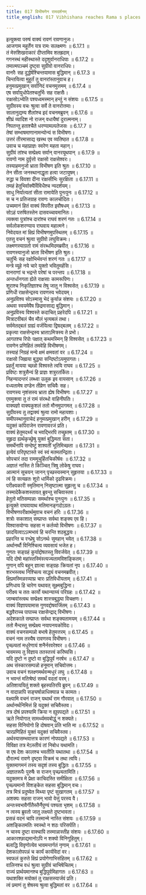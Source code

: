 ```yaml
---
title: 017 विभीषणेन रामदर्शनम्
title_english: 017 Vibhishana reaches Rama s places

---
```

<div class="audioEmbed"  caption="श्रीराम-हरिसीताराममूर्ति-घनपाठिभ्यां वचनम्" src="https://archive.org/download/Ramayana-recitation-Sriram-harisItArAmamUrti-Ghanapaati-v2/Kanda_6/Kanda_6_YK-017-Vibhishana_reaches_Rama_s_places.mp3"></div>

इत्युक्त्वा परुषं वाक्यं रावणं रावणानुजः।  
आजगाम महूर्तेन यत्र रामः सलक्ष्मणः ॥ 6.17.1 ॥   
तं मेरुशिखराकारं दीप्तामिव शतह्रदाम्।  
गगनस्थं महीस्थास्ते ददृशुर्वानराधिपाः ॥ 6.17.2 ॥   
तमात्मपञ्चमं दृष्ट्वा सुग्रीवो वानराधिपः।  
वानरैः सह दुर्द्धर्षश्चिन्तयामास बुद्धिमान् ॥ 6.17.3 ॥   
चिन्तयित्वा मुहूर्तं तु वानरांस्तानुवाच ह।  
हनुमत्प्रमुखान् सर्वानिदं वचनमुत्तमम् ॥ 6.17.4 ॥   
एष सर्वायुधोपेतश्चतुर्भिः सह राक्षसैः।  
राक्षसोऽभ्येति पश्यध्वमस्मान् हन्तुं न संशयः ॥ 6.17.5 ॥   
सुग्रीवस्य वचः श्रुत्वा सर्वे ते वानरोत्तमाः।  
सालानुद्यम्य शैलांश्च इदं वचनमब्रुवन् ॥ 6.17.6 ॥   
शीघ्रं व्यादिश नो राजन् वधायैषां दुरात्मनाम्।  
निपतन्तु हताश्चैते धरण्यामल्पतेजसः ॥ 6.17.7 ॥   
तेषां सम्भाषमाणानामन्योन्यं स विभीषणः।  
उत्तरं तीरमासाद्य खस्थ एव व्यतिष्ठत ॥ 6.17.8 ॥   
उवाच च महाप्राज्ञः स्वरेण महता महान्।  
सुग्रीवं तांश्च सम्प्रेक्ष्य सर्वान् वानरयूथपान् ॥ 6.17.9 ॥   
रावणो नाम दुर्वृत्तो राक्षसो राक्षसेश्वरः।  
तस्याहमनुजो भ्राता विभीषण इति श्रुतः ॥ 6.17.10 ॥   
तेन सीता जनस्थानाद्धृता हत्वा जटायुषम्।  
रुद्धा च विवशा दीना राक्षसीभिः सुरक्षिता ॥ 6.17.11 ॥   
तमहं हेतुभिर्वाक्यैर्विविधैश्च न्यदर्शयम्।  
साधु निर्यात्यतां सीता रामायेति पुनःपुनः ॥ 6.17.12 ॥   
स च न प्रतिजग्राह रावणः कालचोदितः।  
उच्यमानं हितं वाक्यं विपरीत इवौषधम् ॥ 6.17.13 ॥   
सोऽहं परुषितस्तेन दासवच्चावमानितः।  
त्यक्त्वा पुत्रांश्च दारांश्च राघवं शरणं गतः ॥ 6.17.14 ॥   
सर्वलोकशरण्याय राघवाय महात्मने।  
निवेदयत मां क्षिप्रं विभीषणमुपस्थितम् ॥ 6.17.15 ॥   
एतत्तु वचनं श्रुत्वा सुग्रीवो लघुविक्रमः।  
लक्ष्मणस्याग्रतो रामं संरब्धमिदमब्रवीत् ॥ 6.17.16 ॥   
रावणस्यानुजो भ्राता विभीषण इति श्रुतः।  
चतुर्भिः सह रक्षोभिर्भवन्तं शरणं गतः ॥ 6.17.17 ॥   
मन्त्रे व्यूहे नये चारे युक्तो भवितुमर्हसि।  
वानराणां च भद्रन्ते परेषां च परन्तप ॥ 6.17.18 ॥   
अन्तर्धानगता ह्येते राक्षसाः कामरूपिणः।  
शूराश्च निकृतिज्ञाश्च तेषु जातु न विश्वसेत् ॥ 6.17.19 ॥   
प्रणिधी राक्षसेन्द्रस्य रावणस्य भवेदयम्।  
अनुप्रविश्य सोऽस्मासु भेदं कुर्यान्न संशयः ॥ 6.17.20 ॥   
अथवा स्वयमेवैष छिद्रमासाद्य बुद्धिमान्।  
अनुप्रविस्य विश्वस्ते कदाचित् प्रहरेदपि ॥ 6.17.21 ॥   
मित्राटवीबलं चैव मौलं भृत्यबलं तथा।  
सर्वमेतद्बलं ग्राह्यं वर्जयित्वा द्विषद्बलम् ॥ 6.17.22 ॥   
प्रकृत्या राक्षसेन्द्रस्य भ्राताऽमित्रस्य ते प्रभो।  
आगतश्च रिपोः पक्षात् कथमस्मिन् हि विश्वसेत् ॥ 6.17.23 ॥   
रावणेन प्रणिहितं तमवेहि विभीषणम्।  
तस्याहं निग्रहं मन्ये क्षमं क्षमवतां वर ॥ 6.17.24 ॥   
राक्षसो जिह्मया बुद्ध्या सन्दिष्टोऽयमुपागतः।  
प्रहर्तुं मायया च्छन्नो विश्वस्ते त्वयि राघव ॥ 6.17.25 ॥   
प्रविष्टः शत्रुसैन्यं हि प्राज्ञः शत्रुरतर्कितः।  
निहन्यादन्तरं लब्ध्वा उलूक इव वायसान् ॥ 6.17.26 ॥   
वध्यतामेष दण्डेन तीव्रेण सचिवैः सह।  
रावणस्य नृशंसस्य भ्राता ह्येष विभीषणः ॥ 6.17.27 ॥   
एवमुक्त्वा तु तं रामं संरब्धो वाहिनीपतिः।  
वाक्यज्ञो वाक्यकुशलं ततो मौनमुपागमत् ॥ 6.17.28 ॥   
सुग्रीवस्य तु तद्वाक्यं श्रुत्वा रामो महायशाः।  
समीपस्थानुवाचेदं हनुमत्प्रमुखान् हरीन् ॥ 6.17.29 ॥   
यदुक्तं कपिराजेन रावणावरजं प्रति।  
वाक्यं हेतुमदर्थ्यं च भवद्भिरपि तच्छ्रुतम् ॥ 6.17.30 ॥   
सुहृदा ह्यर्थकृच्छ्रेषु युक्तं बुद्धिमता सता।  
समर्थेनापि सन्देष्टुं शाश्वतीं भूतिमिच्छता ॥ 6.17.31 ॥   
इत्येवं परिपृष्टास्ते स्वं स्वं मतमतन्द्रिताः।  
सोपचारं तदा राममूचुर्हितचिकीर्षवः ॥ 6.17.32 ॥   
अज्ञातं नास्ति ते किञ्चित् त्रिषु लोकेषु राघव।  
आत्मानं सूचयन् जानन् पृच्छस्यस्मान् सुहृत्तया ॥ 6.17.33 ॥   
त्वं हि सत्यव्रतः शूरो धार्मिको दृढविक्रमः।  
परीक्ष्यकारी स्मृतिमान् निसृष्टात्मा सुहृत्सु च ॥ 6.17.34 ॥   
तस्मादेकैकशस्तावत् ब्रुवन्तु सचिवास्तव।  
हेतुतो मतिसम्पन्नाः समर्थाश्च पुनःपुनः ॥ 6.17.35 ॥   
इत्युक्ते राघवायाथ मतिमानङ्गदोऽग्रतः।  
विभीषणपरीक्षार्थमुवाच वचनं हरिः ॥ 6.17.36 ॥   
शत्रोः सकाशात् सम्प्राप्तः सर्वथा शङ्क्य एव हि।  
विश्वासयोग्यः सहसा न कर्तव्यो विभीषणः ॥ 6.17.37 ॥   
छादयित्वाऽऽत्मभावं हि चरन्ति शठबुद्धयः।  
प्रहरन्ति च रन्ध्रेषु सोऽनर्थः सुमहान् भवेत् ॥ 6.17.38 ॥   
अर्थानर्थौ विनिश्चित्य व्यवसायं भजेत ह।  
गुणतः सङ्ग्रहं कुर्याद्दोषतस्तु विवर्जयेत् ॥ 6.17.39 ॥   
यदि दोषो महांस्तस्मिंस्त्यज्यतामविशङ्कितम्।  
गुणान् वपि बहून् ज्ञात्वा सङ्ग्रहः क्रियतां नृप ॥ 6.17.40 ॥   
शरभस्त्वथ निश्चित्य साद्ध्यं वचनमब्रवीत्।  
क्षिप्रमस्मिन्नरव्याघ्र चारः प्रतिविधीयताम् ॥ 6.17.41 ॥   
प्रणिधाय हि चारेण यथावत् सूक्ष्मबुद्धिना।  
परीक्ष्य च ततः कार्यो यथान्याय्यं परिग्रहः ॥ 6.17.42 ॥   
जाम्बवांस्त्वथ सम्प्रेक्ष्य शास्त्रबुद्ध्या विचक्षणः।  
वाक्यं विज्ञापयामास गुणवद्दोषवर्जितम् ॥ 6.17.43 ॥   
बद्धवैराच्च पापाच्च राक्षसेन्द्राद् विभीषणः।  
अदेशकाले सम्प्राप्तः सर्वथा शङ्क्यतामयम् ॥ 6.17.44 ॥   
ततो मैन्दस्तु सम्प्रेक्ष्य नयापनयकोविदः।  
वाक्यं वचनसम्पन्नो बभाषे हेतुमत्तरम् ॥ 6.17.45 ॥   
वचनं नाम तस्यैष रावणस्य विभीषणः।  
पृच्छ्यतां मधुरेणायं शनैर्नरवरेश्वर ॥ 6.17.46 ॥   
भावमस्य तु विज्ञाय ततस्तत्त्वं करिष्यसि।  
यदि दुष्टो न दुष्टो वा बुद्धिपूर्वं नरर्षभ ॥ 6.17.47 ॥   
अथ संस्कारसम्पन्नो हनूमान् सचिवोत्तमः।  
उवाच वचनं श्लक्ष्णमर्थवन्मधुरं लघु ॥ 6.17.48 ॥   
न भवन्तं मतिश्रेष्ठं समर्थं वदतां वरम्।  
अतिशाययितुं शक्तो बृहस्पतिरपि ब्रुवन् ॥ 6.17.49 ॥   
न वादान्नापि सङ्घर्षान्नाधिक्यान्न च कामतः।  
वक्ष्यामि वचनं राजन् यथार्थं राम गौरवात् ॥ 6.17.50 ॥   
अर्थानर्थनिमित्तं हि यदुक्तं सचिवैस्तव।  
तत्र दोषं प्रपश्यामि क्रिया न ह्युपपद्यते ॥ 6.17.51 ॥   
ऋते नियोगात् सामर्थ्यमवबोद्धुं न शक्यते।  
सहसा विनियोगो हि दोषवान् प्रति भाति मा ॥ 6.17.52 ॥   
चारप्रणिहितं युक्तं यदुक्तं सचिवैस्तव।  
अर्थस्यासम्भवात्तत्र कारणं नोपपद्यते ॥ 6.17.53 ॥   
विविक्षा तत्र मेऽस्तीयं तां निबोध यथामति।  
स एष देशः कालश्च भवतीति यथातथा ॥ 6.17.54 ॥   
दौरात्म्यं रावणे दृष्ट्वा विक्रमं च तथा त्वयि।  
युक्तमागमनं तस्य सदृशं तस्य बुद्धितः ॥ 6.17.55 ॥   
अज्ञातरूपैः पुरुषैः स राजन् पृच्छ्यतामिति।  
यदुक्तमत्र मे प्रेक्षा काचिदस्ति समीक्षिता ॥ 6.17.56 ॥   
पृच्छ्यमानो विशङ्केत सहसा बुद्धिमान् वचः।  
तत्र मित्रं प्रदुष्येत मिथ्या पृष्टं सुखागतम् ॥ 6.17.57 ॥   
अशक्यः सहसा राजन् भावो वेत्तुं परस्य वै।  
अन्तःस्वभावैर्गीतैस्तैर्नैपुण्यं पश्यता भृशम् ॥ 6.17.58 ॥   
न त्वस्य ब्रुवतो जातु लक्ष्यते दुष्टभावता।  
प्रसन्नं वदनं चापि तस्मान्मे नास्ति संशयः ॥ 6.17.59 ॥   
अशङ्कितमतिः स्वस्थो न शठः परिसर्पति।  
न चास्य दुष्टा वाक्चापि तस्मान्नास्तीह संशयः ॥ 6.17.60 ॥   
आकारश्छाद्यमानोऽपि न शक्यो विनिगूहितुम्।  
बलाद्धि विवृणोत्येव भावमन्तर्गतं नृणाम् ॥ 6.17.61 ॥   
देशकालोपपन्नं च कार्यं कार्यविदां वर।  
स्वफलं कुरुते क्षिप्रं प्रयोगेणाभिसंहितम् ॥ 6.17.62 ॥   
वालिनश्च वधं श्रुत्वा सुग्रीवं चाभिषेचितम्।  
राज्यं प्रार्थयमानश्च बुद्धिपूर्वमिहागतः ॥ 6.17.63 ॥   
यथाशक्ति मयोक्तं तु राक्षसस्यार्जवं प्रति।  
त्वं प्रमाणं तु शेषस्य श्रुत्वा बुद्धिमतां वर ॥ 6.17.64 ॥   